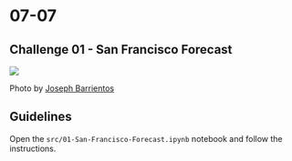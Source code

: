 # 07-07

## Challenge 01 - San Francisco Forecast

![](https://images.unsplash.com/photo-1449034446853-66c86144b0ad?ixlib=rb-1.2.1&ixid=eyJhcHBfaWQiOjEyMDd9&auto=format&fit=crop&w=1050&q=80)

Photo by [Joseph Barrientos](https://unsplash.com/photos/Ji_G7Bu1MoM)

## Guidelines

Open the `src/01-San-Francisco-Forecast.ipynb` notebook and follow the instructions.
